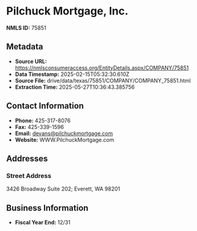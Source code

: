 # Pilchuck Mortgage, Inc.

**NMLS ID:** 75851

## Metadata
- **Source URL:** https://nmlsconsumeraccess.org/EntityDetails.aspx/COMPANY/75851
- **Data Timestamp:** 2025-02-15T05:32:30.610Z
- **Source File:** drive/data/texas/75851/COMPANY/COMPANY_75851.html
- **Extraction Time:** 2025-05-27T10:36:43.385756

## Contact Information
- **Phone:** 425-317-8076
- **Fax:** 425-339-1596
- **Email:** devans@pilchuckmortgage.com
- **Website:** WWW.PilchuckMortgage.com

## Addresses
### Street Address
3426 Broadway Suite 202; Everett, WA 98201

## Business Information
- **Fiscal Year End:** 12/31
